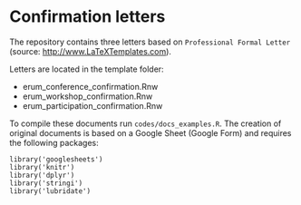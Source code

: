 # Confirmation letters

The repository contains three letters based on `Professional Formal Letter` (source: http://www.LaTeXTemplates.com).

Letters are located in the template folder:

* erum_conference_confirmation.Rnw
* erum_workshop_confirmation.Rnw
* erum_participation_confirmation.Rnw

To compile these documents run `codes/docs_examples.R`. The creation of original documents is based on a Google Sheet (Google Form) and requires the following packages:

```
library('googlesheets')
library('knitr')
library('dplyr')
library('stringi')
library('lubridate')
```

